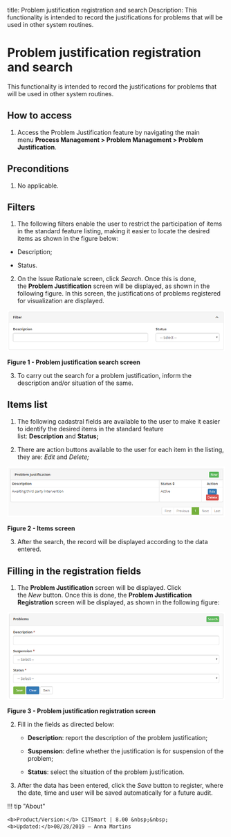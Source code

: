 title: Problem justification registration and search
Description: This functionality is intended to record the justifications for problems that will be used in other system routines.

# Problem justification registration and search

This functionality is intended to record the justifications for problems that
will be used in other system routines.

How to access
-------------

1.  Access the Problem Justification feature by navigating the main
    menu **Process Management > Problem Management > Problem
    Justification**.

Preconditions
-------------

1.  No applicable.

Filters
-------

1.  The following filters enable the user to restrict the participation of items
    in the standard feature listing, making it easier to locate the desired
    items as shown in the figure below:

   -   Description;

   -   Status.

2.  On the Issue Rationale screen, click *Search*. Once this is done,
    the **Problem Justification** screen will be displayed, as shown in the
    following figure. In this screen, the justifications of problems registered
    for visualization are displayed.

   ![figure](images/justification-1.png)
   
   **Figure 1 - Problem justification search screen**

3.  To carry out the search for a problem justification, inform the description
    and/or situation of the same.

Items list
----------

1.  The following cadastral fields are available to the user to make it easier
    to identify the desired items in the standard feature
    list: **Description** and **Status;**

2.  There are action buttons available to the user for each item in the listing,
    they are: *Edit* and *Delete;*

   ![figure](images/justification-2.png)
   
   **Figure 2 - Items screen**

3.  After the search, the record will be displayed according to the data
    entered.

Filling in the registration fields
----------------------------------

1.  The **Problem Justification** screen will be displayed. Click
    the *New* button. Once this is done, the **Problem Justification
    Registration** screen will be displayed, as shown in the following figure:

   ![figure](images/justification-3.png)
   
   **Figure 3 - Problem justification registration screen**

2.  Fill in the fields as directed below:

    -   **Description**: report the description of the problem justification;

    -   **Suspension**: define whether the justification is for suspension of
        the problem;

    -   **Status**: select the situation of the problem justification.

3.  After the data has been entered, click the *Save* button to register, where
    the date, time and user will be saved automatically for a future audit.


!!! tip "About"

    <b>Product/Version:</b> CITSmart | 8.00 &nbsp;&nbsp;
    <b>Updated:</b>08/28/2019 – Anna Martins
